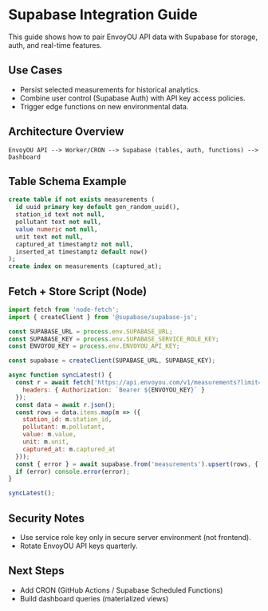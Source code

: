 # Supabase Integration Guide

This guide shows how to pair EnvoyOU API data with Supabase for storage, auth, and real-time features.

## Use Cases
- Persist selected measurements for historical analytics.
- Combine user control (Supabase Auth) with API key access policies.
- Trigger edge functions on new environmental data.

## Architecture Overview
```
EnvoyOU API --> Worker/CRON --> Supabase (tables, auth, functions) --> Dashboard
```

## Table Schema Example
```sql
create table if not exists measurements (
  id uuid primary key default gen_random_uuid(),
  station_id text not null,
  pollutant text not null,
  value numeric not null,
  unit text not null,
  captured_at timestamptz not null,
  inserted_at timestamptz default now()
);
create index on measurements (captured_at);
```

## Fetch + Store Script (Node)
```javascript
import fetch from 'node-fetch';
import { createClient } from '@supabase/supabase-js';

const SUPABASE_URL = process.env.SUPABASE_URL;
const SUPABASE_KEY = process.env.SUPABASE_SERVICE_ROLE_KEY;
const ENVOYOU_KEY = process.env.ENVOYOU_API_KEY;

const supabase = createClient(SUPABASE_URL, SUPABASE_KEY);

async function syncLatest() {
  const r = await fetch('https://api.envoyou.com/v1/measurements?limit=50', {
    headers: { Authorization: `Bearer ${ENVOYOU_KEY}` }
  });
  const data = await r.json();
  const rows = data.items.map(m => ({
    station_id: m.station_id,
    pollutant: m.pollutant,
    value: m.value,
    unit: m.unit,
    captured_at: m.captured_at
  }));
  const { error } = await supabase.from('measurements').upsert(rows, { onConflict: 'station_id,captured_at,pollutant' });
  if (error) console.error(error);
}

syncLatest();
```

## Security Notes
- Use service role key only in secure server environment (not frontend).
- Rotate EnvoyOU API keys quarterly.

## Next Steps
- Add CRON (GitHub Actions / Supabase Scheduled Functions)
- Build dashboard queries (materialized views)
